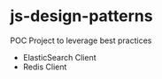 # js-design-patterns

POC Project to leverage best practices 

- ElasticSearch Client
- Redis Client
